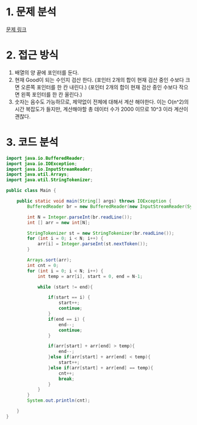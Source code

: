 # 1. 문제 분석

[문제 링크](https://www.acmicpc.net/problem/1253)

# 2. 접근 방식

1. 배열의 양 끝에 포인터를 둔다. 
2. 현재 Good이 되는 수인지 검산 한다. 
   (포인터 2개의 합이 현재 검산 중인 수보다 크면 오른쪽 포인터를 한 칸 내린다.)
   (포인터 2개의 합이 현재 검산 중인 수보다 작으면 왼쪽 포인터를 한 칸 올린다.)
3. 숫자는 음수도 가능하므로, 제약없이 전체에 대해서 계산 해야한다. 이는 O(n^2)의 시간 복잡도가 들지만, 계산해야할 총 데이터 수가 2000 이므로 10^3 이라 계산이 괜찮다. 

# 3. 코드 분석

```java
import java.io.BufferedReader;
import java.io.IOException;
import java.io.InputStreamReader;
import java.util.Arrays;
import java.util.StringTokenizer;

public class Main {

    public static void main(String[] args) throws IOException {
        BufferedReader br = new BufferedReader(new InputStreamReader(System.in));

        int N = Integer.parseInt(br.readLine());
        int [] arr = new int[N];

        StringTokenizer st = new StringTokenizer(br.readLine());
        for (int i = 0; i < N; i++) {
            arr[i] = Integer.parseInt(st.nextToken());
        }

        Arrays.sort(arr);
        int cnt = 0;
        for (int i = 0; i < N; i++) {
            int temp = arr[i], start = 0, end = N-1;

            while (start != end){

                if(start == i) {
                    start++;
                    continue;
                }
                if(end == i) {
                    end--;
                    continue;
                }

                if(arr[start] + arr[end] > temp){
                    end--;
                }else if(arr[start] + arr[end] < temp){
                    start++;
                }else if(arr[start] + arr[end] == temp){
                    cnt++;
                    break;
                }
            }
        }
        System.out.println(cnt);

    }
}
```



